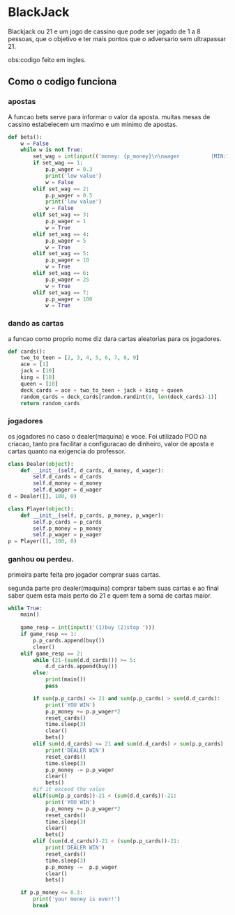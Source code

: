 # BlackJack
Blackjack ou 21 e um jogo de cassino que pode ser jogado de 1 a 8 pessoas, que o objetivo e ter mais pontos que o adversario sem ultrapassar 21.

obs:codigo feito em ingles.

## Como o codigo funciona

### apostas
A funcao bets serve para informar o valor da aposta.
muitas mesas de cassino estabelecem um maximo e um minimo de apostas.
```python
def bets():
    w = False
    while w is not True:
        set_wag = int(input(('money: {p_money}\n\nwager          |MIN:1 MAX:100|\n1)0.3 \n2)0.5 \n3)1 \n4)5 \n5)10 \n6)25 \n7)100 \n'.format(p_money=p.p_money))))
        if set_wag == 1:
            p.p_wager = 0.3
            print('low value')
            w = False
        elif set_wag == 2:
            p.p_wager = 0.5
            print('low value')
            w = False
        elif set_wag == 3:
            p.p_wager = 1
            w = True
        elif set_wag == 4:
            p.p_wager = 5
            w = True
        elif set_wag == 5:
            p.p_wager = 10
            w = True
        elif set_wag == 6:
            p.p_wager = 25
            w = True
        elif set_wag == 7:
            p.p_wager = 100
            w = True
```
### dando as cartas
a funcao como proprio nome diz dara cartas aleatorias para os jogadores.
```python
def cards():
    two_to_teen = [2, 3, 4, 5, 6, 7, 8, 9]
    ace = [1]
    jack = [10]
    king = [10]
    queen = [10]
    deck_cards = ace + two_to_teen + jack + king + queen
    random_cards = deck_cards[random.randint(0, len(deck_cards)-1)]
    return random_cards
```
### jogadores
os jogadores no caso o dealer(maquina) e voce. Foi utilizado POO na criacao, tanto pra facilitar a configuracao de dinheiro, valor de aposta e cartas quanto na exigencia do professor.
```python
class Dealer(object):
    def __init__(self, d_cards, d_money, d_wager):
        self.d_cards = d_cards
        self.d_money = d_money
        self.d_wager = d_wager
d = Dealer([], 100, 0)

class Player(object):
    def __init__(self, p_cards, p_money, p_wager):
        self.p_cards = p_cards
        self.p_money = p_money
        self.p_wager = p_wager
p = Player([], 100, 0)
```
### ganhou ou perdeu.
primeira parte feita pro jogador comprar suas cartas.

segunda parte pro dealer(maquina) comprar tabem suas cartas e ao final saber quem esta mais perto do 21 e quem tem a soma de cartas maior.
```python
while True:
    main()
    
    game_resp = int(input(('(1)buy (2)stop ')))
    if game_resp == 1:
        p.p_cards.append(buy())
        clear()
    elif game_resp == 2:
        while (21-(sum(d.d_cards))) >= 5:
            d.d_cards.append(buy())
        else:
            print(main())
            pass

        if sum(p.p_cards) <= 21 and sum(p.p_cards) > sum(d.d_cards):
            print('YOU WIN')
            p.p_money += p.p_wager*2
            reset_cards()
            time.sleep(3)
            clear()
            bets()
        elif sum(d.d_cards) <= 21 and sum(d.d_cards) > sum(p.p_cards) :
            print('DEALER WIN')
            reset_cards()
            time.sleep(3)
            p.p_money -= p.p_wager
            clear()
            bets()
        #if it exceed the value
        elif(sum(p.p_cards))-21 < (sum(d.d_cards))-21:
            print('YOU WIN')
            p.p_money += p.p_wager*2
            reset_cards()
            time.sleep(3)
            clear()
            bets()
        elif (sum(d.d_cards))-21 < (sum(p.p_cards))-21:
            print('DEALER WIN')
            reset_cards()
            time.sleep(3)
            p.p_money -=  p.p_wager
            clear()
            bets()

    if p.p_money <= 0.3:
        print('your money is over!')
        break
```
